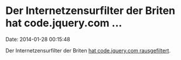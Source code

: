 Der Internetzensurfilter der Briten hat code.jquery.com \...
============================================================

Date: 2014-01-28 00:15:48

Der Internetzensurfilter der Briten [hat code.jquery.com
rausgefiltert](http://www.thinkbroadband.com/news/6261-sky-parental-controls-break-jquery-website.html).
